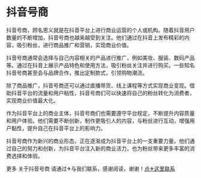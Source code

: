 # 抖音号商

抖音号商，顾名思义就是在抖音平台上进行商业运营的个人或机构。随着抖音用户数量的不断增加，抖音号商也越来越受到关注。他们通过在抖音上发布精彩的内容，吸引粉丝，进行商品推广和营销，实现商业价值。

抖音号商通常会选择与自己内容相关的产品进行推广，例如美妆、服装、数码产品等。通过在抖音上展示产品特色和使用方法，吸引粉丝关注并进行购买。一些知名抖音号商甚至会与品牌合作，推出定制款式，引领购物潮流。

除了商品推广，抖音号商还可以通过直播带货、线上课程等方式实现商业变现。借助抖音平台的流量和用户粘性，抖音号商们可以快速将自己的粉丝转化为消费者，实现商业价值最大化。

作为抖音平台上的商业主体，抖音号商们也需要遵守平台规定，不断提升内容质量和用户体验。他们需要不断创新，制作更吸引人的内容，与粉丝进行互动，增强用户黏性，提升自己在抖音平台上的影响力。

抖音号商作为新兴的商业形态，正在逐渐成为抖音平台上的一支重要力量。他们通过自己的努力和创新，为抖音平台注入新的商业活力，也为粉丝带来更多丰富的消费选择和体验。

更多 关于抖音号商 请通过✈与我们联系，感谢阅读，谢谢！[点✈这里联系](https://bbs.k02.cc)